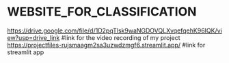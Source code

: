 # WEBSITE_FOR_CLASSIFICATION
https://drive.google.com/file/d/1D2pqTlsk9waNGDOVQLXvqefqehK96IQK/view?usp=drive_link #link for the video recording of my project
https://projectfiles-rujsmaagm2sa3uzwdzmgf6.streamlit.app/    #link for streamlit app
